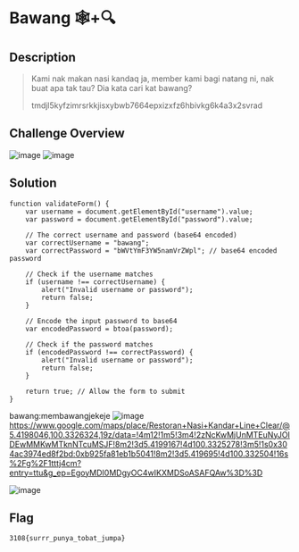 # Bawang 🕸️+🔍
## Description
> Kami nak makan nasi kandaq ja, member kami bagi natang ni, nak buat apa tak tau? Dia kata cari kat bawang?
>
> tmdjl5kyfzimrsrkkjisxybwb7664epxizxfz6hbivkg6k4a3x2svrad

## Challenge Overview
![image](https://github.com/user-attachments/assets/af4260ce-1773-4bc1-8f98-fae717229b8b)
![image](https://github.com/user-attachments/assets/d3197c65-801b-4d36-aadf-006134307ee7)

## Solution
```
function validateForm() {
    var username = document.getElementById("username").value;
    var password = document.getElementById("password").value;

    // The correct username and password (base64 encoded)
    var correctUsername = "bawang";
    var correctPassword = "bWVtYmF3YW5namVrZWpl"; // base64 encoded password

    // Check if the username matches
    if (username !== correctUsername) {
        alert("Invalid username or password");
        return false;
    }

    // Encode the input password to base64
    var encodedPassword = btoa(password);

    // Check if the password matches
    if (encodedPassword !== correctPassword) {
        alert("Invalid username or password");
        return false;
    }

    return true; // Allow the form to submit
}

```
bawang:membawangjekeje
![image](https://github.com/user-attachments/assets/dc6ee9e5-786a-4a8a-a501-6d77626bcfb8)
https://www.google.com/maps/place/Restoran+Nasi+Kandar+Line+Clear/@5.4198046,100.3326324,19z/data=!4m12!1m5!3m4!2zNcKwMjUnMTEuNyJOIDEwMMKwMTknNTcuMSJF!8m2!3d5.4199167!4d100.3325278!3m5!1s0x304ac3974ed8f2bd:0xb925fa81eb1b5041!8m2!3d5.419695!4d100.332504!16s%2Fg%2F1tttj4cm?entry=ttu&g_ep=EgoyMDI0MDgyOC4wIKXMDSoASAFQAw%3D%3D


![image](https://github.com/user-attachments/assets/a13361b7-5454-4228-b168-7af8b3df5026)


## Flag
```
3108{surrr_punya_tobat_jumpa}
```
